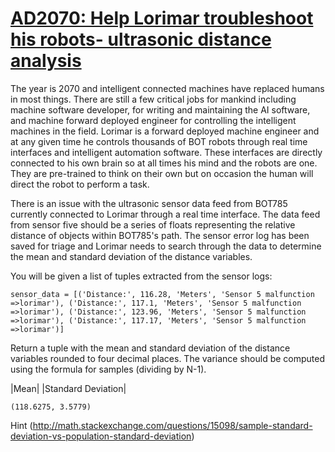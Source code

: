 # [AD2070: Help Lorimar troubleshoot his robots-  ultrasonic distance analysis](https://www.codewars.com/kata/ad2070-help-lorimar-troubleshoot-his-robots-ultrasonic-distance-analysis "https://www.codewars.com/kata/57102bbfd860a3369300089c")

The year is 2070 and intelligent connected machines have replaced humans in most things. There are still a few critical jobs for mankind including machine software developer, for writing and maintaining the AI software, and machine forward deployed engineer for controlling the intelligent machines in the field. 
Lorimar is a forward deployed machine engineer and at any given time he controls thousands of BOT robots through real time interfaces and intelligent automation software. These interfaces are directly connected to his own brain so at all times his mind and the robots are one. They are pre-trained to think on their own but on occasion the human will direct the robot to perform a task. 

There is an issue with the ultrasonic sensor data feed from BOT785 currently connected to Lorimar through a real time interface. The data feed from sensor five should be a series of floats representing the relative distance of objects within BOT785's path. The sensor error log has been saved for triage and Lorimar needs to search through the data to determine the mean and standard deviation of the distance variables. 

You will be given a list of tuples extracted from the sensor logs:

```
sensor_data = [('Distance:', 116.28, 'Meters', 'Sensor 5 malfunction =>lorimar'), ('Distance:', 117.1, 'Meters', 'Sensor 5 malfunction =>lorimar'), ('Distance:', 123.96, 'Meters', 'Sensor 5 malfunction =>lorimar'), ('Distance:', 117.17, 'Meters', 'Sensor 5 malfunction =>lorimar')]
```

Return a tuple with the mean and standard deviation of the distance variables rounded to four decimal places. The variance should be computed using the formula for samples (dividing by N-1).


|Mean|   |Standard Deviation|
```
(118.6275, 3.5779)
```

Hint (http://math.stackexchange.com/questions/15098/sample-standard-deviation-vs-population-standard-deviation)